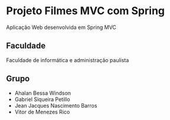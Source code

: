 # Projeto Filmes MVC com Spring

Aplicação Web desenvolvida em Spring MVC

## Faculdade 

Faculdade de informática e administração paulista 

## Grupo

- Ahalan Bessa Windson 
- Gabriel Siqueira Petillo
- Jean Jacques Nascimento Barros
- Vitor de Menezes Rico